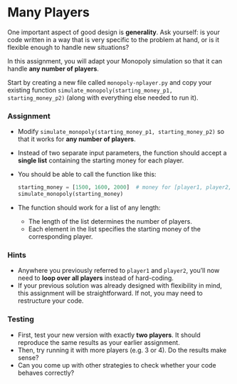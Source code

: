 # Many Players

One important aspect of good design is **generality**. Ask yourself: is your code written in a way that is very specific to the problem at hand, or is it flexible enough to handle new situations?

In this assignment, you will adapt your Monopoly simulation so that it can handle **any number of players**.

Start by creating a new file called `monopoly-nplayer.py` and copy your existing function `simulate_monopoly(starting_money_p1, starting_money_p2)` (along with everything else needed to run it).

### Assignment

* Modify `simulate_monopoly(starting_money_p1, starting_money_p2)` so that it works for **any number of players**.

* Instead of two separate input parameters, the function should accept a **single list** containing the starting money for each player.

* You should be able to call the function like this:

  ```python
  starting_money = [1500, 1600, 2000]  # money for [player1, player2, player3]
  simulate_monopoly(starting_money)
  ```

* The function should work for a list of any length:

  * The length of the list determines the number of players.
  * Each element in the list specifies the starting money of the corresponding player.

### Hints

* Anywhere you previously referred to `player1` and `player2`, you’ll now need to **loop over all players** instead of hard-coding.
* If your previous solution was already designed with flexibility in mind, this assignment will be straightforward. If not, you may need to restructure your code.

### Testing

* First, test your new version with exactly **two players**. It should reproduce the same results as your earlier assignment.
* Then, try running it with more players (e.g. 3 or 4). Do the results make sense?
* Can you come up with other strategies to check whether your code behaves correctly?


